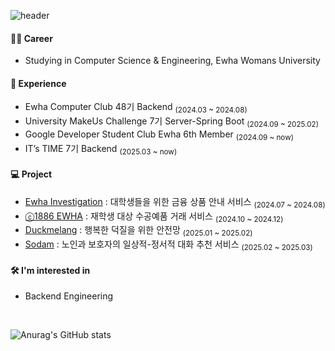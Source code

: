 ![header](https://capsule-render.vercel.app/api?type=blur&color=FFD1DC&height=150&section=header&text=Soohee%20&fontSize=50)

#### 👩‍💻 Career
- Studying in Computer Science & Engineering, Ewha Womans University
#### 🔗 Experience 
- Ewha Computer Club 48기 Backend <sub>(2024.03 ~ 2024.08)</sub>
- University MakeUs Challenge 7기 Server-Spring Boot <sub>(2024.09 ~ 2025.02)</sub> 
- Google Developer Student Club Ewha 6th Member <sub>(2024.09 ~ now)</sub> 
- IT’s TIME 7기 Backend <sub>(2025.03 ~ now)</sub>
#### 💻 Project
- [Ewha Investigation](https://github.com/erika0915/ewha-investigation) : 대학생들을 위한 금융 상품 안내 서비스 <sub>(2024.07 ~ 2024.08)</sub>
- [ⓒ1886 EWHA](https://github.com/erika0915/osp-ewhamarket) : 재학생 대상 수공예품 거래 서비스 <sub>(2024.10 ~ 2024.12)</sub>
- [Duckmelang](https://github.com/duckmelang) : 행복한 덕질을 위한 안전망 <sub>(2025.01 ~ 2025.02)</sub>
- [Sodam](https://github.com/sodam-team5) : 노인과 보호자의 일상적-정서적 대화 추천 서비스 <sub>(2025.02 ~ 2025.03)</sub>
#### 🛠 I'm interested in
- Backend Engineering 


</br> 

![Anurag's GitHub stats](https://github-readme-stats.vercel.app/api?username=erika0915&show_icons=true&theme=github-readme-stats)
